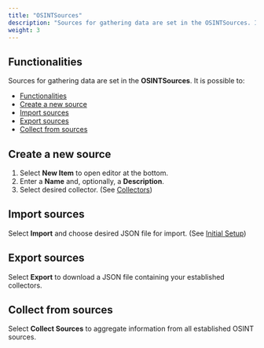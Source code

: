 ```yaml
---
title: "OSINTSources"
description: "Sources for gathering data are set in the OSINTSources. It is possible to create a new source, import sources, export sources, and collect from sources."
weight: 3
---
```


## Functionalities

Sources for gathering data are set in the **OSINTSources**. It is possible to:

- [Functionalities](#functionalities)
- [Create a new source](#create-a-new-source)
- [Import sources](#import-sources)
- [Export sources](#export-sources)
- [Collect from sources](#collect-from-sources)

## Create a new source

1. Select **New Item** to open editor at the bottom.
2. Enter a **Name** and, optionally, a **Description**.
3. Select desired collector. (See [Collectors](/docs/admin/collectors))

## Import sources

Select **Import** and choose desired JSON file for import. (See [Initial Setup](/docs/getting-started/deployment/#initial-setup-))

## Export sources

Select **Export** to download a JSON file containing your established collectors.

## Collect from sources

Select **Collect Sources** to aggregate information from all established OSINT sources.
